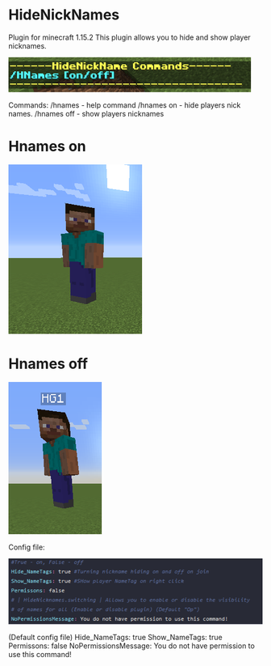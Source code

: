 # HideNickNames
Plugin for minecraft 1.15.2
This plugin allows you to hide and show player nicknames.

![hnames command](/images/1.png)

Commands:
  /hnames - help command
  /hnames on - hide players nick names.
  /hnames off - show players nicknames
  
 # Hnames on
 
![hnames on](/images/2.png)

 # Hnames off
 
 ![hnames off](/images/3.png)
 
 Config file:
 
 ![config](/images/5.png)
 
(Default config file)
Hide_NameTags: true 
Show_NameTags: true 
Permissons: false
NoPermissionsMessage: You do not have permission to use this command!
